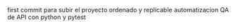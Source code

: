 first commit para subir el proyecto ordenado y replicable
automatizacion QA de API con python y pytest

